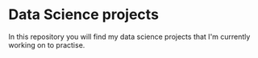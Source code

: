# Data Science projects

In this repository you will find my data science projects that I'm currently working on to practise.

